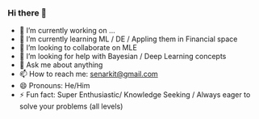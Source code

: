 ### Hi there 👋

- 🔭 I’m currently working on ...
- 🌱 I’m currently learning ML / DE / Appling them in Financial space
- 👯 I’m looking to collaborate on MLE
- 🤔 I’m looking for help with Bayesian / Deep Learning concepts
- 💬 Ask me about anything
- 📫 How to reach me: senarkit@gmail.com
- 😄 Pronouns: He/Him
- ⚡ Fun fact: Super Enthusiastic/ Knowledge Seeking / Always eager to solve your problems (all levels)
<!--
**senarkit/senarkit** is a ✨ _special_ ✨ repository because its `README.md` (this file) appears on your GitHub profile.

Here are some ideas to get you started:
-->
